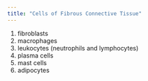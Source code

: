 ```yaml
---
title: "Cells of Fibrous Connective Tissue"
---
```

1) fibroblasts
2) macrophages
3) leukocytes (neutrophils and lymphocytes)
4) plasma cells
5) mast cells
6) adipocytes

